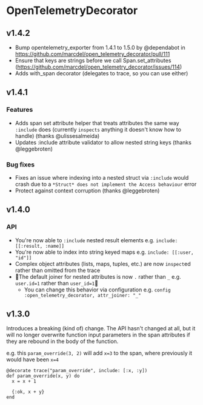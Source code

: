 # OpenTelemetryDecorator

## v1.4.2

- Bump opentelemetry_exporter from 1.4.1 to 1.5.0 by @dependabot in https://github.com/marcdel/open_telemetry_decorator/pull/111
- Ensure that keys are strings before we call Span.set_attributes (https://github.com/marcdel/open_telemetry_decorator/issues/114)
- Adds with_span decorator (delegates to trace, so you can use either)

## v1.4.1

### Features

- Adds span set attribute helper that treats attributes the same way `:include` does (currently `inspects` anything it doesn't know how to handle) (thanks @ulissesalmeida)
- Updates :include attribute validator to allow nested string keys (thanks @leggebroten)

### Bug fixes

- Fixes an issue where indexing into a nested struct via `:include` would crash due to a `*Struct* does not implement the Access behaviour` error
- Protect against context corruption (thanks @leggebroten)

## v1.4.0

### API

- You're now able to `:include` nested result elements e.g. `include: [[:result, :name]]`
- You're now able to index into string keyed maps e.g. `include: [[:user, "id"]]`
- Complex object attributes (lists, maps, tuples, etc.) are now `inspect`ed rather than omitted from the trace
- 🚨The default joiner for nested attributes is now `.` rather than `_` e.g. `user.id=1` rather than `user_id=1`🚨
  - You can change this behavior via configuration e.g. `config :open_telemetry_decorator, attr_joiner: "_"`

## v1.3.0

Introduces a breaking (kind of) change. The API hasn't changed at all, but it will no longer overwrite function input parameters in the span attributes if they are rebound in the body of the function.

e.g. this `param_override(3, 2)` will add `x=3` to the span, where previously it would have been `x=4`

```
@decorate trace("param_override", include: [:x, :y])
def param_override(x, y) do
  x = x + 1

  {:ok, x + y}
end
```